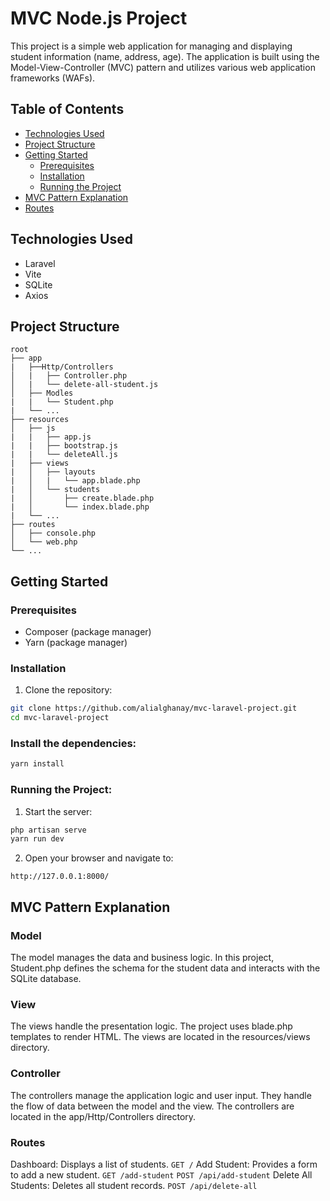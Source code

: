 # MVC Node.js Project

This project is a simple web application for managing and displaying student information (name, address, age). The application is built using the Model-View-Controller (MVC) pattern and utilizes various web application frameworks (WAFs).

## Table of Contents

-   [Technologies Used](#technologies-used)
-   [Project Structure](#project-structure)
-   [Getting Started](#getting-started)
    -   [Prerequisites](#prerequisites)
    -   [Installation](#installation)
    -   [Running the Project](#running-the-project)
-   [MVC Pattern Explanation](#mvc-pattern-explanation)
-   [Routes](#routes)

## Technologies Used

-   Laravel
-   Vite
-   SQLite
-   Axios

## Project Structure

```
root
├── app
|   ├──Http/Controllers
│   |   ├── Controller.php
│   |   └── delete-all-student.js
│   ├── Modles
|   |   └── Student.php
|   └── ...
├── resources
│   ├── js
|   |   ├── app.js
|   |   ├── bootstrap.js
|   |   └── deleteAll.js
|   ├── views
|   │   ├── layouts
|   │   |   └── app.blade.php
|   │   └── students
|   │       ├── create.blade.php
|   │       └── index.blade.php
|   └── ...
├── routes
│   ├── console.php
│   └── web.php
└── ...

```

## Getting Started

### Prerequisites

-   Composer (package manager)
-   Yarn (package manager)

### Installation

1. Clone the repository:

```bash
git clone https://github.com/alialghanay/mvc-laravel-project.git
cd mvc-laravel-project
```

### Install the dependencies:

```bash
yarn install
```

### Running the Project:

1. Start the server:

```bash
php artisan serve
yarn run dev
```

2. Open your browser and navigate to:

```URL
http://127.0.0.1:8000/
```

## MVC Pattern Explanation

### Model

The model manages the data and business logic. In this project, Student.php defines the schema for the student data and interacts with the SQLite database.

### View

The views handle the presentation logic. The project uses blade.php templates to render HTML. The views are located in the resources/views directory.

### Controller

The controllers manage the application logic and user input. They handle the flow of data between the model and the view. The controllers are located in the app/Http/Controllers directory.

### Routes

Dashboard: Displays a list of students.
`GET /`
Add Student: Provides a form to add a new student.
`GET /add-student`
`POST /api/add-student`
Delete All Students: Deletes all student records.
`POST /api/delete-all`
